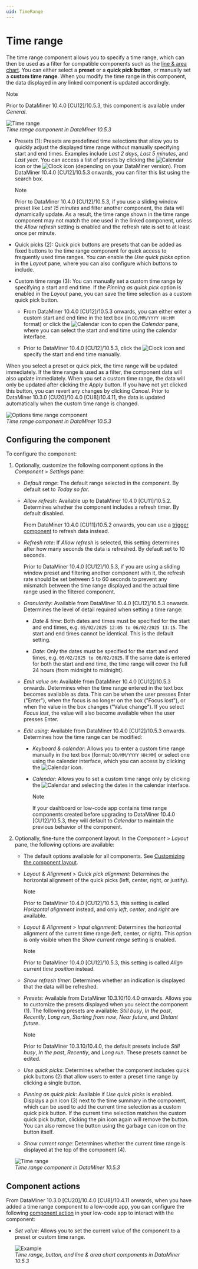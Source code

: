 ```yaml
---
uid: TimeRange
---
```


# Time range

The time range component allows you to specify a time range, which can then be used as a filter for compatible components such as the [line & area chart](xref:LineAndAreaChart). You can either select a **preset** or a **quick pick button**, or manually set a **custom time range**. When you modify the time range in this component, the data displayed in any linked component is updated accordingly.

> [!NOTE]
> Prior to DataMiner 10.4.0 [CU12]/10.5.3<!--RN 41934-->, this component is available under *General*.

![Time range](~/user-guide/images/Time_Range.png)<br>*Time range component in DataMiner 10.5.3*

- Presets (1): Presets are predefined time selections that allow you to quickly adjust the displayed time range without manually specifying start and end times. Examples include *Last 2 days*, *Last 5 minutes*, and *Last year*. You can access a list of presets by clicking the ![Calendar](~/user-guide/images/Calendar_Icon.png) icon or the ![Clock](~/user-guide/images/Clock_Icon.png) icon (depending on your DataMiner version<!--RN 42082-->). From DataMiner 10.4.0 [CU12]/10.5.3 onwards<!--RN 42082-->, you can filter this list using the search box.

  > [!NOTE]
  > Prior to DataMiner 10.4.0 [CU12]/10.5.3<!--RN 42082-->, if you use a sliding window preset like *Last 15 minutes* and filter another component, the data will dynamically update. As a result, the time range shown in the time range component may not match the one used in the linked component, unless the *Allow refresh* setting is enabled and the refresh rate is set to at least once per minute.

- Quick picks (2): Quick pick buttons are presets that can be added as fixed buttons to the time range component for quick access to frequently used time ranges. You can enable the *Use quick picks* option in the *Layout* pane, where you can also configure which buttons to include.

- Custom time range (3): You can manually set a custom time range by specifying a start and end time. If the *Pinning as quick pick* option is enabled in the *Layout* pane, you can save the time selection as a custom quick pick button.

  - From DataMiner 10.4.0 [CU12]/10.5.3 onwards<!--RN 42082-->, you can either enter a custom start and end time in the text box (in `DD/MM/YYYY HH:MM` format) or click the ![Calendar](~/user-guide/images/Calendar_Icon.png) icon to open the *Calendar* pane, where you can select the start and end time using the calendar interface.

  - Prior to DataMiner 10.4.0 [CU12]/10.5.3, click the ![Clock](~/user-guide/images/Clock_Icon.png) icon and specify the start and end time manually.

When you select a preset or quick pick, the time range will be updated immediately. If the time range is used as a filter, the component data will also update immediately. When you set a custom time range, the data will only be updated after clicking the *Apply* button. If you have not yet clicked this button, you can revert any changes by clicking *Cancel*. Prior to DataMiner 10.3.0 [CU20]/10.4.0 [CU8]/10.4.11<!--RN 40622-->, the data is updated automatically when the custom time range is changed.

![Options time range component](~/user-guide/images/Time_Range2.png)<br>*Time range component in DataMiner 10.5.3*

## Configuring the component

To configure the component:

1. Optionally, customize the following component options in the *Component* > *Settings* pane:

   - *Default range*: The default range selected in the component. By default set to *Today so far*.

   - *Allow refresh*: Available up to DataMiner 10.4.0 [CU11]/10.5.2<!--RN 42082-->. Determines whether the component includes a refresh timer. By default disabled.

     From DataMiner 10.4.0 [CU11]/10.5.2 onwards, you can use a [trigger component](xref:DashboardTrigger) to refresh data instead.

   - *Refresh rate*: If *Allow refresh* is selected, this setting determines after how many seconds the data is refreshed. By default set to 10 seconds.

     Prior to DataMiner 10.4.0 [CU12]/10.5.3<!--RN 42082-->, if you are using a sliding window preset and filtering another component with it, the refresh rate should be set between 5 to 60 seconds to prevent any mismatch between the time range displayed and the actual time range used in the filtered component.

   - *Granularity*: Available from DataMiner 10.4.0 [CU12]/10.5.3 onwards<!--RN 42082-->. Determines the level of detail required when setting a time range:

     - *Date & time*: Both dates and times must be specified for the start and end times, e.g. `05/02/2025 12:05 to 06/02/2025 13:15`. The start and end times cannot be identical. This is the default setting.

     - *Date*: Only the dates must be specified for the start and end times, e.g. `05/02/2025 to 06/02/2025`. If the same date  is entered for both the start and end time, the time range will cover the full 24 hours (from midnight to midnight).

   - *Emit value on*: Available from DataMiner 10.4.0 [CU12]/10.5.3 onwards<!--RN 42082-->. Determines when the time range entered in the text box becomes available as data. This can be when the user presses Enter ("Enter"), when the focus is no longer on the box ("Focus lost"), or when the value in the box changes ("Value change"). If you select *Focus lost*, the value will also become available when the user presses Enter.

   - *Edit using*: Available from DataMiner 10.4.0 [CU12]/10.5.3 onwards<!--RN 42082-->. Determines how the time range can be modified:

     - *Keyboard & calendar*: Allows you to enter a custom time range manually in the text box (format: `DD/MM/YYYY HH:MM`) or select one using the calender interface, which you can access by clicking the ![Calendar](~/user-guide/images/Calendar_Icon.png) icon.

     - *Calendar*: Allows you to set a custom time range only by clicking the ![Calendar](~/user-guide/images/Calendar_Icon.png) and selecting the dates in the calendar interface.

       > [!NOTE]
       > If your dashboard or low-code app contains time range components created before upgrading to DataMiner 10.4.0 [CU12]/10.5.3, they will default to *Calendar* to maintain the previous behavior of the component.

1. Optionally, fine-tune the component layout. In the *Component* > *Layout* pane, the following options are available:

   - The default options available for all components. See [Customizing the component layout](xref:Customize_Component_Layout).

   - *Layout & Alignment* > *Quick pick alignment*: Determines the horizontal alignment of the quick picks (left, center, right, or justify).

     > [!NOTE]
     > Prior to DataMiner 10.4.0 [CU12]/10.5.3<!--RN 42082-->, this setting is called *Horizontal alignment* instead, and only *left*, *center*, and *right* are available.

   - *Layout & Alignment* > *Input alignment*: Determines the horizontal alignment of the current time range (left, center, or right). This option is only visible when the *Show current range* setting is enabled.

     > [!NOTE]
     > Prior to DataMiner 10.4.0 [CU12]/10.5.3<!--RN 42082-->, this setting is called *Align current time position* instead.

   - *Show refresh timer*: Determines whether an indication is displayed that the data will be refreshed.

   - *Presets*: Available from DataMiner 10.3.10/10.4.0 onwards<!--RN 37050-->. Allows you to customize the presets displayed when you select the component (1). The following presets are available: *Still busy*, *In the past*, *Recently*, *Long run*, *Starting from now*, *Near future*, and *Distant future*.

     > [!NOTE]
     > Prior to DataMiner 10.3.10/10.4.0, the default presets include *Still busy*, *In the past*, *Recently*, and *Long run*. These presets cannot be edited.

   - *Use quick picks*: Determines whether the component includes quick pick buttons (2) that allow users to enter a preset time range by clicking a single button.

   - *Pinning as quick pick*: Available if *Use quick picks* is enabled. Displays a pin icon (3) next to the time summary in the component, which can be used to add the current time selection as a custom quick pick button. If the current time selection matches the custom quick pick button, clicking the pin icon again will remove the button. You can also remove the button using the garbage can icon on the button itself.

   - *Show current range*: Determines whether the current time range is displayed at the top of the component (4).

   ![Time range](~/user-guide/images/TimeRange.png)<br>*Time range component in DataMiner 10.5.3*

## Component actions

From DataMiner 10.3.0 [CU20]/10.4.0 [CU8]/10.4.11 onwards<!--RN 40569-->, when you have added a time range component to a low-code app, you can configure the following [component action](xref:LowCodeApps_event_config#executing-a-component-action) in your low-code app to interact with the component:

- *Set value*: Allows you to set the current value of the component to a preset or custom time range.

  ![Example](~/user-guide/images/Set_Value_Time_Range.gif)<br>*Time range, button, and line & area chart components in DataMiner 10.5.3*

